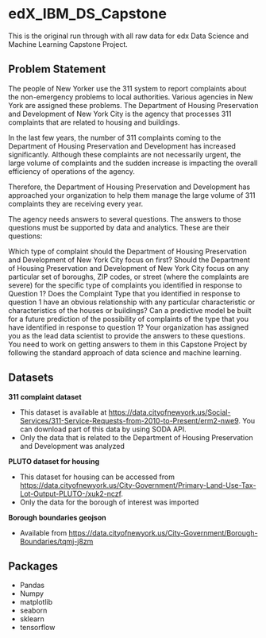 # edX_IBM_DS_Capstone

This is the original run through with all raw data for edx Data Science and Machine Learning Capstone Project. 

## Problem Statement

The people of New Yorker use the 311 system to report complaints about the non-emergency problems to local authorities. Various agencies in New York are assigned these problems. The Department of Housing Preservation and Development of New York City is the agency that processes 311 complaints that are related to housing and buildings.

In the last few years, the number of 311 complaints coming to the Department of Housing Preservation and Development has increased significantly. Although these complaints are not necessarily urgent, the large volume of complaints and the sudden increase is impacting the overall efficiency of operations of the agency.

Therefore, the Department of Housing Preservation and Development has approached your organization to help them manage the large volume of 311 complaints they are receiving every year.

The agency needs answers to several questions. The answers to those questions must be supported by data and analytics. These are their  questions:

Which type of complaint should the Department of Housing Preservation and Development of New York City focus on first?
Should the Department of Housing Preservation and Development of New York City focus on any particular set of boroughs, ZIP codes, or street (where the complaints are severe) for the specific type of complaints you identified in response to Question 1?
Does the Complaint Type that you identified in response to question 1 have an obvious relationship with any particular characteristic or characteristics of the houses or buildings?
Can a predictive model be built for a future prediction of the possibility of complaints of the type that you have identified in response to question 1?
Your organization has assigned you as the lead data scientist to provide the answers to these questions. You need to work on getting answers to them in this Capstone Project by following the standard approach of data science and machine learning.

## Datasets 

**311 complaint dataset**
* This dataset is available at https://data.cityofnewyork.us/Social-Services/311-Service-Requests-from-2010-to-Present/erm2-nwe9. You can download part of this data by using SODA API.
* Only the data that is related to the Department of Housing Preservation and Development was analyzed

**PLUTO dataset for housing**
* This dataset for housing can be accessed from https://data.cityofnewyork.us/City-Government/Primary-Land-Use-Tax-Lot-Output-PLUTO-/xuk2-nczf. 
* Only the data for the borough of interest was imported 

**Borough boundaries geojson**
* Available from https://data.cityofnewyork.us/City-Government/Borough-Boundaries/tqmj-j8zm

## Packages
* Pandas
* Numpy
* matplotlib
* seaborn
* sklearn
* tensorflow
